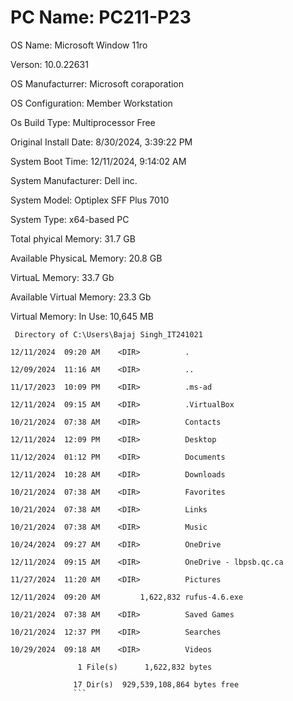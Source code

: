 # PC Name:                       PC211-P23
  
OS Name:                        Microsoft Window 11ro

Verson:                         10.0.22631
  
OS Manufacturrer:               Microsoft coraporation

OS Configuration:               Member Workstation

Os Build Type:                  Multiprocessor Free

Original Install Date:     8/30/2024, 3:39:22 PM

System Boot Time:          12/11/2024, 9:14:02 AM
           
System Manufacturer:             Dell inc.

System Model:                    Optiplex SFF Plus 7010

System Type:                     x64-based PC

Total phyical Memory:            31.7 GB

Available PhysicaL Memory:       20.8 GB

VirtuaL Memory:                  33.7 Gb
 
Available Virtual Memory:        23.3 Gb

Virtual Memory: In Use:          10,645 MB
```
 Directory of C:\Users\Bajaj Singh_IT241021

12/11/2024  09:20 AM    <DIR>          .

12/09/2024  11:16 AM    <DIR>          ..

11/17/2023  10:09 PM    <DIR>          .ms-ad

12/11/2024  09:15 AM    <DIR>          .VirtualBox

10/21/2024  07:38 AM    <DIR>          Contacts

12/11/2024  12:09 PM    <DIR>          Desktop

11/12/2024  01:12 PM    <DIR>          Documents

12/11/2024  10:28 AM    <DIR>          Downloads

10/21/2024  07:38 AM    <DIR>          Favorites

10/21/2024  07:38 AM    <DIR>          Links

10/21/2024  07:38 AM    <DIR>          Music

10/24/2024  09:27 AM    <DIR>          OneDrive

12/11/2024  09:15 AM    <DIR>          OneDrive - lbpsb.qc.ca

11/27/2024  11:20 AM    <DIR>          Pictures

12/11/2024  09:20 AM         1,622,832 rufus-4.6.exe

10/21/2024  07:38 AM    <DIR>          Saved Games

10/21/2024  12:37 PM    <DIR>          Searches

10/29/2024  09:18 AM    <DIR>          Videos

               1 File(s)      1,622,832 bytes
               
              17 Dir(s)  929,539,108,864 bytes free
              ```
